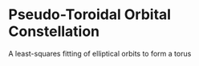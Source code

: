 # Pseudo-Toroidal Orbital Constellation
 A least-squares fitting of elliptical orbits to form a torus
